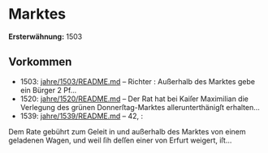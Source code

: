 # Marktes

**Ersterwähnung:** 1503

## Vorkommen
- 1503: [jahre/1503/README.md](../jahre/1503/README.md) – Richter : Außerhalb des Marktes gebe ein Bürger 2 Pf...
- 1520: [jahre/1520/README.md](../jahre/1520/README.md) – Der Rat hat bei Kaiſer Maximilian die Verlegung
des grünen Donnerſtag-Marktes allerunterthänigſt erhalten...
- 1539: [jahre/1539/README.md](../jahre/1539/README.md) – 42, :

Dem Rate gebührt zum Geleit in und außerhalb des
Marktes von einem geladenen Wagen, und weil ſih deſſen
einer von Erfurt weigert, iſt...
